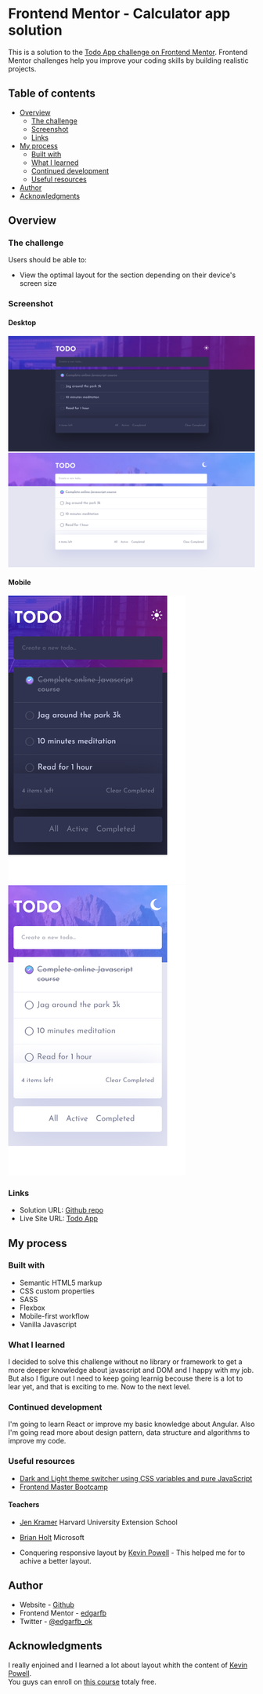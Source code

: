 # Frontend Mentor - Calculator app solution

This is a solution to the [Todo App challenge on Frontend Mentor](https://www.frontendmentor.io/challenges/todo-app-Su1_KokOW). Frontend Mentor challenges help you improve your coding skills by building realistic projects.

## Table of contents

- [Overview](#overview)
  - [The challenge](#the-challenge)
  - [Screenshot](#screenshot)
  - [Links](#links)
- [My process](#my-process)
  - [Built with](#built-with)
  - [What I learned](#what-i-learned)
  - [Continued development](#continued-development)
  - [Useful resources](#useful-resources)
- [Author](#author)
- [Acknowledgments](#acknowledgments)

## Overview

### The challenge

Users should be able to:

- View the optimal layout for the section depending on their device's screen size

### Screenshot

#### Desktop
![screenshot desktop-dark](./desktop-dark.png)
![screenshot desktop-light](./desktop-light.png)

#### Mobile
![screenshot mobile-dark](./mobile-dark.png)
![screenshot mobile-light](./mobile-light.png)


### Links

- Solution URL: [Github repo](https://github.com/edgarfb/todo-app)
- Live Site URL: [Todo App](https://edgarfb.github.io/todo-app/)

## My process

### Built with

- Semantic HTML5 markup
- CSS custom properties
- SASS
- Flexbox
- Mobile-first workflow
- Vanilla Javascript


### What I learned

I decided to solve this challenge without no library or framework to get a more deeper knowledge about javascript and DOM and I happy with my job. But also I figure out I need to keep going learnig becouse there is a lot to lear yet, and that is exciting to me. 
Now to the next level.

### Continued development

I'm going to learn React or improve my basic knowledge about Angular. Also I'm going read more about design pattern, data structure and algorithms to improve my code.


### Useful resources

- [Dark and Light theme switcher using CSS variables and pure JavaScript](https://medium.com/@haxzie/dark-and-light-theme-switcher-using-css-variables-and-pure-javascript-zocada-dd0059d72fa2)
- [Frontend Master Bootcamp](https://frontendmasters.com/bootcamp/)

#### Teachers

- [Jen Kramer](https://frontendmasters.com/teachers/jen-kramer/)  Harvard University Extension School
- [Brian Holt](https://frontendmasters.com/teachers/brian-holt/)  Microsoft


- Conquering responsive layout by [Kevin Powell](https://courses.kevinpowell.co/conquering-responsive-layouts) - 
This helped me for to achive a better layout. 


## Author

- Website - [Github](https://github.com/edgarfb)
- Frontend Mentor - [edgarfb](https://www.frontendmentor.io/profile/edgarfb)
- Twitter - [@edgarfb_ok](https://www.twitter.com/edgarfb_ok)


## Acknowledgments

I really enjoined and I learned a lot about layout whith the content of [Kevin Powell](https://www.kevinpowell.co/).\
You guys can enroll on [this course](https://courses.kevinpowell.co/conquering-responsive-layouts) totaly free.
